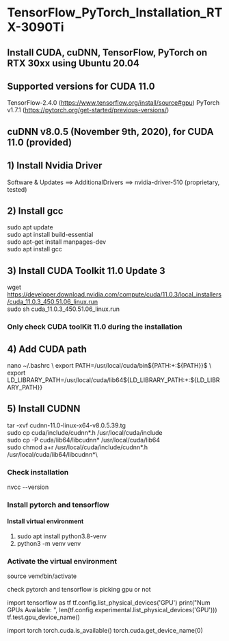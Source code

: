 # TensorFlow_PyTorch_Installation_RTX-3090Ti
## Install CUDA, cuDNN, TensorFlow, PyTorch on RTX 30xx using Ubuntu 20.04  

## Supported versions for CUDA 11.0
TensorFlow-2.4.0 (https://www.tensorflow.org/install/source#gpu)
PyTorch v1.7.1 (https://pytorch.org/get-started/previous-versions/)

##  cuDNN v8.0.5 (November 9th, 2020), for CUDA 11.0 (provided)

## 1) Install Nvidia Driver 
Software & Updates ==> AdditionalDrivers ==> nvidia-driver-510 (proprietary, tested) 

## 2) Install gcc
sudo apt update\
sudo apt install build-essential\
sudo apt-get install manpages-dev\
sudo apt install gcc

## 3) Install CUDA Toolkit 11.0 Update 3

wget https://developer.download.nvidia.com/compute/cuda/11.0.3/local_installers/cuda_11.0.3_450.51.06_linux.run \
sudo sh cuda_11.0.3_450.51.06_linux.run

### Only check CUDA toolKit 11.0 during the installation

## 4) Add CUDA path
nano ~/.bashrc \ 
export PATH=/usr/local/cuda/bin${PATH:+:${PATH}}$ \ 
export LD_LIBRARY_PATH=/usr/local/cuda/lib64${LD_LIBRARY_PATH:+:${LD_LIBRARY_PATH}}

## 5) Install CUDNN
tar -xvf cudnn-11.0-linux-x64-v8.0.5.39.tg\
sudo cp cuda/include/cudnn*.h /usr/local/cuda/include\
sudo cp -P cuda/lib64/libcudnn* /usr/local/cuda/lib64\
sudo chmod a+r /usr/local/cuda/include/cudnn*.h /usr/local/cuda/lib64/libcudnn*\

### Check installation
nvcc --version

### Install pytorch and tensorflow
#### Install virtual environment 
1) sudo apt install python3.8-venv
2) python3 -m venv venv
### Activate the virtual environment
source venv/bin/activate

check pytorch and tensorflow is picking gpu or not

import tensorflow as tf
tf.config.list_physical_devices('GPU') 
print("Num GPUs Available: ", len(tf.config.experimental.list_physical_devices('GPU')))
tf.test.gpu_device_name()

import torch
torch.cuda.is_available()
torch.cuda.get_device_name(0)
